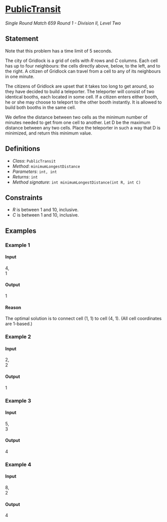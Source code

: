 # [PublicTransit](http://community.topcoder.com/tc?module=ProblemDetail&rd=16462&pm=13793)
*Single Round Match 659 Round 1 - Division II, Level Two*

## Statement
Note that this problem has a time limit of 5 seconds.

The city of Gridlock is a grid of cells with *R* rows and *C* columns. Each cell has up to four neighbours: the cells directly above, below, to the left, and to the right. A citizen of Gridlock can travel from a cell to any of its neighbours in one minute.

The citizens of Gridlock are upset that it takes too long to get around, so they have decided to build a teleporter. The teleporter will consist of two identical booths, each located in some cell. If a citizen enters either booth, he or she may choose to teleport to the other booth instantly. It is allowed to build both booths in the same cell.

We define the distance between two cells as the minimum number of minutes needed to get from one cell to another. Let D be the maximum distance between any two cells. Place the teleporter in such a way that D is minimized, and return this minimum value.

## Definitions
- *Class*: `PublicTransit`
- *Method*: `minimumLongestDistance`
- *Parameters*: `int, int`
- *Returns*: `int`
- *Method signature*: `int minimumLongestDistance(int R, int C)`

## Constraints
- *R* is between 1 and 10, inclusive.
- *C* is between 1 and 10, inclusive.

## Examples
### Example 1
#### Input
<c>4,<br />1</c>
#### Output
<c>1</c>
#### Reason
The optimal solution is to connect cell (1, 1) to cell (4, 1). (All cell coordinates are 1-based.)

### Example 2
#### Input
<c>2,<br />2</c>
#### Output
<c>1</c>
### Example 3
#### Input
<c>5,<br />3</c>
#### Output
<c>4</c>
### Example 4
#### Input
<c>8,<br />2</c>
#### Output
<c>4</c>

